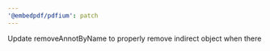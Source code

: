 ```yaml
---
'@embedpdf/pdfium': patch
---
```


Update removeAnnotByName to properly remove indirect object when there

